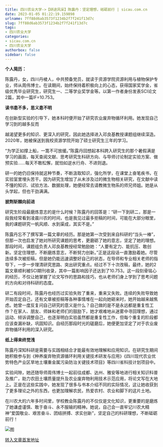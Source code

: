 ```yaml
---
title: 四川农业大学->【研途风采】陈露丹：坚定理想，砥砺前行 | sicau.com.cn
date: 2023-01-05 01:22:19.159898
urlname: 7ff88d6ab3573f1234b2f7f241f13d7c
slug: 7ff88d6ab3573f1234b2f7f241f13d7c
tags: 
- 四川农业大学
categories:
- sicau.com.cn
- 四川农业大学
authorbox: false
sidebar: false
---
```

**个人简历：**

陈露丹，女，四川丹棱人，中共预备党员，就读于资源学院资源利用与植物保护专业，师从周伟博士。在读期间，始终保持着积极向上的心态，获得国家奖学金，省级优秀毕业研究生，研究生一、二等学业奖学金等。以第一作者身份发表SCI论文2篇，其中一篇IF=10.753。

**读书患不多，思义患不明**

在创新型实验的引导下，她本科时便开始了研究农业废弃物循环利用。她发现自己学习到的越多反而
<!--more-->
越渴望更多的知识、更深入的研究，因此她选择进入邓良基教授课题组继续深造。2020年，她被保送到我校资源学院开始了硕士研究生三年的学习。

“为学正如撑上船，一篙不可放缓。”陈露丹回想起本科跨入研究生的那个暑假满是学习的画面，每天查阅文献、思考研究生科研方向、与导师讨论制定实验方案、做预实验……每天不敢松懈，就怕如逆水行舟、不进则退。

研一的她仍旧保持就这种节奏，不断汲取知识，强化所学，在课堂上奋笔疾书，在实验室里埋头苦干。因为研究生增加了从未涉及过的微生物相关研究，在文献中读不懂的知识、试验方法、数据处理，她便经常去请教微生物系的师兄师姐。她是从头学起，但也干劲满满。

**披荆斩棘向前进**

研究生阶段最磨炼意志的是什么时候？陈露丹的回答是：“研一下到研二，那是一段我经常看到凌晨川农的时间，也是我见过最多拒稿的时间，可能在大部分眼里，我的课题研究一帆风顺、水到渠成，其实不是。”

陈露丹忘不了撰写第一篇文章的经历。那是她第一次受到来自科研的“当头一棒”，但那一次也启发了她对所研究课题的思考，更磨砺了她的意志，坚定了她的理想。那段时间，课题组负责人邓良基教授经常勉励她：“人要有定力、能抗压、敢创新。坚定住理想，不断磨炼意志，不断努力创新。”正是这段话一直激励着她。尽管连续多次被拒稿，但是她仍能迅速调整好自己的状态，在导师和专业相关老师的指导下，一步一步理清研究思路、突出研究重点。经过不下十次改稿，最终，她的2篇文章顺利被SCI期刊收录，其中一篇影响因子还达到了10.753。这一段刻骨铭心的经历，不仅让她掌握了论文写作的思路和技巧，也从老师们身上学到了思考问题的方向和对待科研的态度。

研二有段时间，陈露丹也经历过实验失败了重来，重来又失败。连续的失败导致她开始否定自己，还有文章被拒稿等各种事情堆在一起向她砸来时，她开始越来越焦虑。她曾一度反复问自己研究的意义是什么？自己做的是不是永远都是重复性工作？在家人、朋友、师妹和老师们的鼓励下，她才艰难地从迷雾中寻回理想，通过运动、倾诉调整自己，也逐渐明白实验虽然都是重复性工作，但每个重复的阶段都应该查漏补缺，巩固知识。自经历那段时光的磋磨后，她便更加坚定了对于农业废弃物循环利用的深入研究。

**纸上得来终觉浅**

陈露丹深知科研是需要与实践相结合才能最有效地理解和应用知识。在研究生期间她积极参与到《种养废弃物资源循环利用关键技术研发与应用》《四川现代农业优势特色产业区旱地土壤重金属污染防治关键技术项目》等四川省科技计划项目中。

实验间隙，她还随导师周伟博士一起前往成都、达州、雅安等地进行相关知识科普及推广，助力农田土壤质量提升及农业废弃物利用技术示范应用，将论文写在大地上。正是在这些实践中，她发现了很多与书本介绍不同的实际情况，这让她收获到了更多理论之外的东西，也更加理解农民，热爱农村、农业和脚下的这片土地。

在川农大的六年多时间里，学校教会陈露丹的不仅仅是文化知识，更重要的是磨炼了她谦虚谨慎、敢于奋斗、永不服输的精神。她说，自己会一直牢记川农大精神“爱国敬业、艰苦奋斗、团结拼搏、求实创新”，坚定自己的科研理想，不断砥砺前行！

![图](https://news.sicau.edu.cn/__local/E/E1/4B/CB1FEA56EB860177EFCB2B6E2AC_2324AC22_3ACA0.jpg)

[转入文章首发地址](https://news.sicau.edu.cn/info/1078/70791.htm)